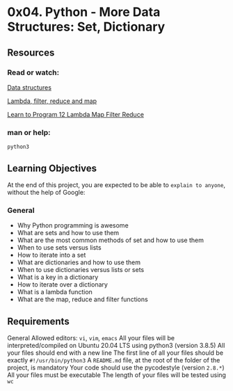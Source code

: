 # 0x04. Python - More Data Structures: Set, Dictionary

## Resources

### Read or watch:

[Data structures](https://alx-intranet.hbtn.io/rltoken/GmgoSUtBbHBW8suWkws51g)

[Lambda, filter, reduce and map](https://alx-intranet.hbtn.io/rltoken/53f4kKVT0-jyzrJstOSJWg)

[Learn to Program 12 Lambda Map Filter Reduce](https://alx-intranet.hbtn.io/rltoken/v9eyFryhkYmxDI13iTx2VA)

### man or help:

`python3`

## Learning Objectives

At the end of this project, you are expected to be able to `explain to anyone`, without the help of Google:

### General
- Why Python programming is awesome
- What are sets and how to use them
- What are the most common methods of set and how to use them
- When to use sets versus lists
- How to iterate into a set
- What are dictionaries and how to use them
- When to use dictionaries versus lists or sets
- What is a key in a dictionary
- How to iterate over a dictionary
- What is a lambda function
- What are the map, reduce and filter functions


## Requirements
General
Allowed editors: `vi`, `vim`, `emacs`
All your files will be interpreted/compiled on Ubuntu 20.04 LTS using python3 (version 3.8.5)
All your files should end with a new line
The first line of all your files should be exactly `#!/usr/bin/python3`
A `README.md` file, at the root of the folder of the project, is mandatory
Your code should use the pycodestyle (version `2.8.*`)
All your files must be executable
The length of your files will be tested using `wc`